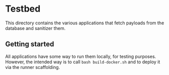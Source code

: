 # Testbed

This directory contains the various applications that fetch payloads from the database and sanitizer them.

## Getting started

All applications have some way to run them locally, for testing purposes.
However, the intended way is to call `bash build-docker.sh` and to deploy it via the runner scaffolding.

